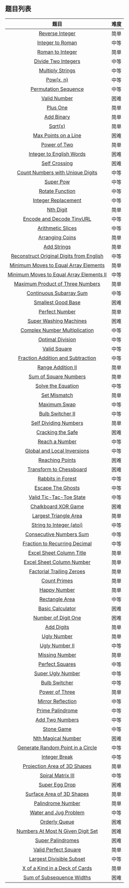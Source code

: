 ## 题目列表  
| 题目 | 难度 |  
|:---:|:---:|  
| [Reverse Integer](reverse-integer/question.md) | 简单 |   
| [Integer to Roman](integer-to-roman/question.md) | 中等 |   
| [Roman to Integer](roman-to-integer/question.md) | 简单 |   
| [Divide Two Integers](divide-two-integers/question.md) | 中等 |   
| [Multiply Strings](multiply-strings/question.md) | 中等 |   
| [Pow(x, n)](powx-n/question.md) | 中等 |   
| [Permutation Sequence](permutation-sequence/question.md) | 中等 |   
| [Valid Number](valid-number/question.md) | 困难 |   
| [Plus One](plus-one/question.md) | 简单 |   
| [Add Binary](add-binary/question.md) | 简单 |   
| [Sqrt(x)](sqrtx/question.md) | 简单 |   
| [Max Points on a Line](max-points-on-a-line/question.md) | 困难 |   
| [Power of Two](power-of-two/question.md) | 简单 |   
| [Integer to English Words](integer-to-english-words/question.md) | 困难 |   
| [Self Crossing](self-crossing/question.md) | 困难 |   
| [Count Numbers with Unique Digits](count-numbers-with-unique-digits/question.md) | 中等 |   
| [Super Pow](super-pow/question.md) | 中等 |   
| [Rotate Function](rotate-function/question.md) | 中等 |   
| [Integer Replacement](integer-replacement/question.md) | 中等 |   
| [Nth Digit](nth-digit/question.md) | 简单 |   
| [Encode and Decode TinyURL](encode-and-decode-tinyurl/question.md) | 中等 |   
| [Arithmetic Slices](arithmetic-slices/question.md) | 中等 |   
| [Arranging Coins](arranging-coins/question.md) | 简单 |   
| [Add Strings](add-strings/question.md) | 简单 |   
| [Reconstruct Original Digits from English](reconstruct-original-digits-from-english/question.md) | 中等 |   
| [Minimum Moves to Equal Array Elements](minimum-moves-to-equal-array-elements/question.md) | 简单 |   
| [Minimum Moves to Equal Array Elements II](minimum-moves-to-equal-array-elements-ii/question.md) | 中等 |   
| [Maximum Product of Three Numbers](maximum-product-of-three-numbers/question.md) | 简单 |   
| [Continuous Subarray Sum](continuous-subarray-sum/question.md) | 中等 |   
| [Smallest Good Base](smallest-good-base/question.md) | 困难 |   
| [Perfect Number](perfect-number/question.md) | 简单 |   
| [Super Washing Machines](super-washing-machines/question.md) | 困难 |   
| [Complex Number Multiplication](complex-number-multiplication/question.md) | 中等 |   
| [Optimal Division](optimal-division/question.md) | 中等 |   
| [Valid Square](valid-square/question.md) | 中等 |   
| [Fraction Addition and Subtraction](fraction-addition-and-subtraction/question.md) | 中等 |   
| [Range Addition II](range-addition-ii/question.md) | 简单 |   
| [Sum of Square Numbers](sum-of-square-numbers/question.md) | 简单 |   
| [Solve the Equation](solve-the-equation/question.md) | 中等 |   
| [Set Mismatch](set-mismatch/question.md) | 简单 |   
| [Maximum Swap](maximum-swap/question.md) | 中等 |   
| [Bulb Switcher II](bulb-switcher-ii/question.md) | 中等 |   
| [Self Dividing Numbers](self-dividing-numbers/question.md) | 简单 |   
| [Cracking the Safe](cracking-the-safe/question.md) | 困难 |   
| [Reach a Number](reach-a-number/question.md) | 中等 |   
| [Global and Local Inversions](global-and-local-inversions/question.md) | 中等 |   
| [Reaching Points](reaching-points/question.md) | 困难 |   
| [Transform to Chessboard](transform-to-chessboard/question.md) | 困难 |   
| [Rabbits in Forest](rabbits-in-forest/question.md) | 中等 |   
| [Escape The Ghosts](escape-the-ghosts/question.md) | 中等 |   
| [Valid Tic-Tac-Toe State](valid-tic-tac-toe-state/question.md) | 中等 |   
| [Chalkboard XOR Game](chalkboard-xor-game/question.md) | 困难 |   
| [Largest Triangle Area](largest-triangle-area/question.md) | 简单 |   
| [String to Integer (atoi)](string-to-integer-atoi/question.md) | 中等 |   
| [Consecutive Numbers Sum](consecutive-numbers-sum/question.md) | 中等 |   
| [Fraction to Recurring Decimal](fraction-to-recurring-decimal/question.md) | 中等 |   
| [Excel Sheet Column Title](excel-sheet-column-title/question.md) | 简单 |   
| [Excel Sheet Column Number](excel-sheet-column-number/question.md) | 简单 |   
| [Factorial Trailing Zeroes](factorial-trailing-zeroes/question.md) | 简单 |   
| [Count Primes](count-primes/question.md) | 简单 |   
| [Happy Number](happy-number/question.md) | 简单 |   
| [Rectangle Area](rectangle-area/question.md) | 中等 |   
| [Basic Calculator](basic-calculator/question.md) | 困难 |   
| [Number of Digit One](number-of-digit-one/question.md) | 困难 |   
| [Add Digits](add-digits/question.md) | 简单 |   
| [Ugly Number](ugly-number/question.md) | 简单 |   
| [Ugly Number II](ugly-number-ii/question.md) | 中等 |   
| [Missing Number](missing-number/question.md) | 简单 |   
| [Perfect Squares](perfect-squares/question.md) | 中等 |   
| [Super Ugly Number](super-ugly-number/question.md) | 中等 |   
| [Bulb Switcher](bulb-switcher/question.md) | 中等 |   
| [Power of Three](power-of-three/question.md) | 简单 |   
| [Mirror Reflection](mirror-reflection/question.md) | 中等 |   
| [Prime Palindrome](prime-palindrome/question.md) | 中等 |   
| [Add Two Numbers](add-two-numbers/question.md) | 中等 |   
| [Stone Game](stone-game/question.md) | 中等 |   
| [Nth Magical Number](nth-magical-number/question.md) | 困难 |   
| [Generate Random Point in a Circle](generate-random-point-in-a-circle/question.md) | 中等 |   
| [Integer Break](integer-break/question.md) | 中等 |   
| [Projection Area of 3D Shapes](projection-area-of-3d-shapes/question.md) | 简单 |   
| [Spiral Matrix III](spiral-matrix-iii/question.md) | 中等 |   
| [Super Egg Drop](super-egg-drop/question.md) | 困难 |   
| [Surface Area of 3D Shapes](surface-area-of-3d-shapes/question.md) | 简单 |   
| [Palindrome Number](palindrome-number/question.md) | 简单 |   
| [Water and Jug Problem](water-and-jug-problem/question.md) | 中等 |   
| [Orderly Queue](orderly-queue/question.md) | 困难 |   
| [Numbers At Most N Given Digit Set](numbers-at-most-n-given-digit-set/question.md) | 困难 |   
| [Super Palindromes](super-palindromes/question.md) | 困难 |   
| [Valid Perfect Square](valid-perfect-square/question.md) | 简单 |   
| [Largest Divisible Subset](largest-divisible-subset/question.md) | 中等 |   
| [X of a Kind in a Deck of Cards](x-of-a-kind-in-a-deck-of-cards/question.md) | 简单 |   
| [Sum of Subsequence Widths](sum-of-subsequence-widths/question.md) | 困难 |   
